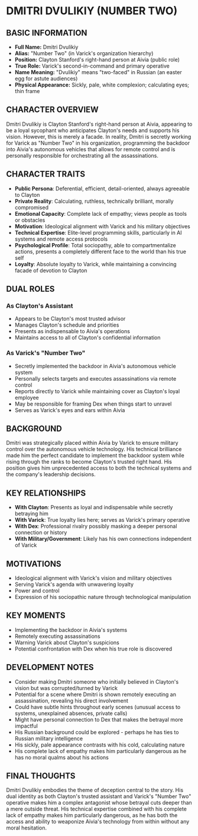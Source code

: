 # DMITRI DVULIKIY (NUMBER TWO)

## BASIC INFORMATION
- **Full Name:** Dmitri Dvulikiy
- **Alias:** "Number Two" (in Varick's organization hierarchy)
- **Position:** Clayton Stanford's right-hand person at Aivia (public role)
- **True Role:** Varick's second-in-command and primary operative
- **Name Meaning:** "Dvulikiy" means "two-faced" in Russian (an easter egg for astute audiences)
- **Physical Appearance:** Sickly, pale, white complexion; calculating eyes; thin frame

## CHARACTER OVERVIEW

Dmitri Dvulikiy is Clayton Stanford's right-hand person at Aivia, appearing to be a loyal sycophant who anticipates Clayton's needs and supports his vision. However, this is merely a facade. In reality, Dmitri is secretly working for Varick as "Number Two" in his organization, programming the backdoor into Aivia's autonomous vehicles that allows for remote control and is personally responsible for orchestrating all the assassinations.

## CHARACTER TRAITS

- **Public Persona**: Deferential, efficient, detail-oriented, always agreeable to Clayton
- **Private Reality**: Calculating, ruthless, technically brilliant, morally compromised
- **Emotional Capacity**: Complete lack of empathy; views people as tools or obstacles
- **Motivation**: Ideological alignment with Varick and his military objectives
- **Technical Expertise**: Elite-level programming skills, particularly in AI systems and remote access protocols
- **Psychological Profile**: Total sociopathy, able to compartmentalize actions, presents a completely different face to the world than his true self
- **Loyalty**: Absolute loyalty to Varick, while maintaining a convincing facade of devotion to Clayton

## DUAL ROLES

### As Clayton's Assistant
- Appears to be Clayton's most trusted advisor
- Manages Clayton's schedule and priorities
- Presents as indispensable to Aivia's operations
- Maintains access to all of Clayton's confidential information

### As Varick's "Number Two"
- Secretly implemented the backdoor in Aivia's autonomous vehicle system
- Personally selects targets and executes assassinations via remote control
- Reports directly to Varick while maintaining cover as Clayton's loyal employee
- May be responsible for framing Dex when things start to unravel
- Serves as Varick's eyes and ears within Aivia

## BACKGROUND

Dmitri was strategically placed within Aivia by Varick to ensure military control over the autonomous vehicle technology. His technical brilliance made him the perfect candidate to implement the backdoor system while rising through the ranks to become Clayton's trusted right hand. His position gives him unprecedented access to both the technical systems and the company's leadership decisions.

## KEY RELATIONSHIPS

- **With Clayton**: Presents as loyal and indispensable while secretly betraying him
- **With Varick**: True loyalty lies here; serves as Varick's primary operative
- **With Dex**: Professional rivalry possibly masking a deeper personal connection or history
- **With Military/Government**: Likely has his own connections independent of Varick

## MOTIVATIONS
- Ideological alignment with Varick's vision and military objectives
- Serving Varick's agenda with unwavering loyalty
- Power and control
- Expression of his sociopathic nature through technological manipulation

## KEY MOMENTS
- Implementing the backdoor in Aivia's systems
- Remotely executing assassinations
- Warning Varick about Clayton's suspicions
- Potential confrontation with Dex when his true role is discovered

## DEVELOPMENT NOTES

- Consider making Dmitri someone who initially believed in Clayton's vision but was corrupted/turned by Varick
- Potential for a scene where Dmitri is shown remotely executing an assassination, revealing his direct involvement
- Could have subtle hints throughout early scenes (unusual access to systems, unexplained absences, private calls)
- Might have personal connection to Dex that makes the betrayal more impactful
- His Russian background could be explored - perhaps he has ties to Russian military intelligence
- His sickly, pale appearance contrasts with his cold, calculating nature
- His complete lack of empathy makes him particularly dangerous as he has no moral qualms about his actions

## FINAL THOUGHTS

Dmitri Dvulikiy embodies the theme of deception central to the story. His dual identity as both Clayton's trusted assistant and Varick's "Number Two" operative makes him a complex antagonist whose betrayal cuts deeper than a mere outside threat. His technical expertise combined with his complete lack of empathy makes him particularly dangerous, as he has both the access and ability to weaponize Aivia's technology from within without any moral hesitation.
